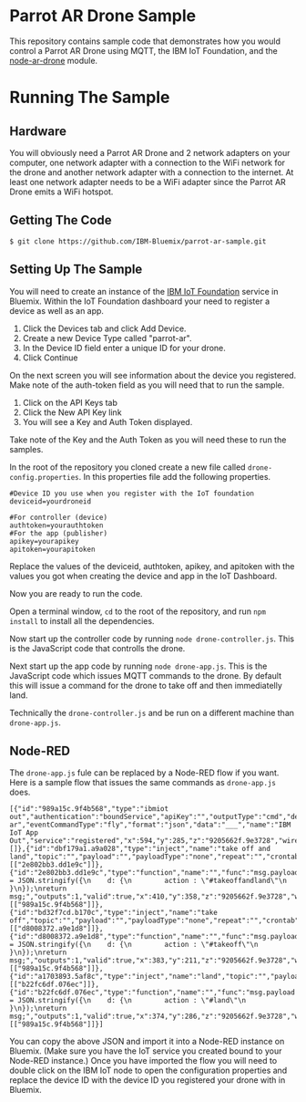 # Parrot AR Drone Sample

This repository contains sample code that demonstrates how you would control
a Parrot AR Drone using MQTT, the IBM IoT Foundation, and the [node-ar-drone](https://github.com/felixge/node-ar-drone) module.

# Running The Sample

## Hardware
You will obviously need a Parrot AR Drone and 2 network adapters on your computer, one network adapter with a connection to the WiFi network for the drone and another network adapter with a connection to the internet.  At least one network adapter needs to be a WiFi adapter since the Parrot AR Drone emits a WiFi hotspot.

## Getting The Code

`$ git clone https://github.com/IBM-Bluemix/parrot-ar-sample.git`

## Setting Up The Sample

You will need to create an instance of the [IBM IoT Foundation](https://console.ng.bluemix.net/?ace_base=true/#/store/cloudOEPaneId=store&serviceOfferingGuid=8e3a9040-7ce8-4022-a36b-47f836d2b83e&fromCatalog=true) service in Bluemix.  Within the IoT Foundation dashboard your need to register a device as well as an app.

1. Click the Devices tab and click Add Device.  
2. Create a new Device Type called "parrot-ar".  
3. In the Device ID field enter a unique ID for your drone.  
4. Click Continue

On the next screen you will see information about the device you registered.  Make note of the auth-token field as you will need that to run the sample.

1.  Click on the API Keys tab
2.  Click the New API Key link
3.  You will see a Key and Auth Token displayed.

Take note of the Key and the Auth Token as you will need these to run the samples.

In the root of the repository you cloned create a new file called `drone-config.properties`.  In this properties file add the following properties.

```
#Device ID you use when you register with the IoT foundation
deviceid=yourdroneid

#For controller (device)
authtoken=yourauthtoken
#For the app (publisher)
apikey=yourapikey
apitoken=yourapitoken
```

Replace the values of the deviceid, authtoken, apikey, and apitoken with the values you got when creating the device and app in the IoT Dashboard.

Now you are ready to run the code.

Open a terminal window, `cd` to the root of the repository, and run `npm install` to install all the dependencies.

Now start up the controller code by running `node drone-controller.js`.  This is the JavaScript code that controlls the drone.

Next start up the app code by running `node drone-app.js`.  This is the JavaScript code which issues MQTT commands to the drone.  By default this will issue a command for the drone to take off and then immediatelly land.

Technically the `drone-controller.js` and be run on a different machine than `drone-app.js`.

## Node-RED

The `drone-app.js` fule can be replaced by a Node-RED flow if you want.  Here is a sample flow that issues the same commands as `drone-app.js` does.

```
[{"id":"989a15c.9f4b568","type":"ibmiot out","authentication":"boundService","apiKey":"","outputType":"cmd","deviceId":"yourdeviceid","deviceType":"parrot-ar","eventCommandType":"fly","format":"json","data":"___","name":"IBM IoT App Out","service":"registered","x":594,"y":285,"z":"9205662f.9e3728","wires":[]},{"id":"dbf179a1.a9a028","type":"inject","name":"take off and land","topic":"","payload":"","payloadType":"none","repeat":"","crontab":"","once":false,"x":225,"y":357,"z":"9205662f.9e3728","wires":[["2e802bb3.dd1e9c"]]},{"id":"2e802bb3.dd1e9c","type":"function","name":"","func":"msg.payload = JSON.stringify({\n    d: {\n        action : \"#takeoffandland\"\n      }\n});\nreturn msg;","outputs":1,"valid":true,"x":410,"y":358,"z":"9205662f.9e3728","wires":[["989a15c.9f4b568"]]},{"id":"bd32f7cd.b170c","type":"inject","name":"take off","topic":"","payload":"","payloadType":"none","repeat":"","crontab":"","once":false,"x":224,"y":210,"z":"9205662f.9e3728","wires":[["d8008372.a9e1d8"]]},{"id":"d8008372.a9e1d8","type":"function","name":"","func":"msg.payload = JSON.stringify({\n    d: {\n        action : \"#takeoff\"\n      }\n});\nreturn msg;","outputs":1,"valid":true,"x":383,"y":211,"z":"9205662f.9e3728","wires":[["989a15c.9f4b568"]]},{"id":"a1703893.5af8c","type":"inject","name":"land","topic":"","payload":"","payloadType":"none","repeat":"","crontab":"","once":false,"x":212,"y":282,"z":"9205662f.9e3728","wires":[["b22fc6df.076ec"]]},{"id":"b22fc6df.076ec","type":"function","name":"","func":"msg.payload = JSON.stringify({\n    d: {\n        action : \"#land\"\n      }\n});\nreturn msg;","outputs":1,"valid":true,"x":374,"y":286,"z":"9205662f.9e3728","wires":[["989a15c.9f4b568"]]}]
```

You can copy the above JSON and import it into a Node-RED instance on Bluemix.  (Make sure you have the IoT service you created bound to your Node-RED instance.)  Once you have imported the flow you will need to double click on the IBM IoT node to open the configuration properties and replace the device ID with the device ID you registered your drone with in Bluemix.